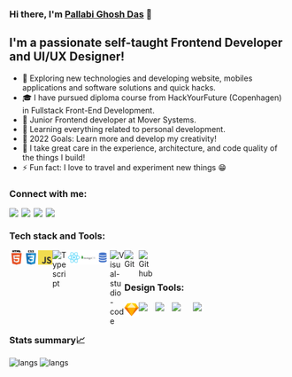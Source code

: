 ### Hi there, I'm [Pallabi Ghosh Das](https://durgeshsamariya.github.io) 👋


## I'm a passionate self-taught Frontend Developer and UI/UX Designer!
- 🤔 Exploring new technologies and developing website, mobiles applications and software solutions and quick hacks.
- 🎓 I have pursued diploma course from HackYourFuture (Copenhagen) in Fullstack Front-End Development.
- 💼 Junior Frontend developer at Mover Systems.
- 🌱 Learning everything related to personal development.
- 🥅 2022 Goals: Learn more and develop my creativity!
- 🤝 I take great care in the experience, architecture, and code quality of the things I build!
- ⚡ Fun fact: I love to travel and experiment new things :grin:

### Connect with me:   

[<img align="left"  width="22px" src="https://img.icons8.com/color/35/000000/dribbble.png"/>][dribbblesite]
[<img align="left"  width="22px" src="https://img.icons8.com/color/35/000000/twitter--v2.png" />][twitter]
[<img align="left"  width="22px" src="https://img.icons8.com/color/35/000000/linkedin.png" />][linkedin]
<a href="mailto:pallabighosh3100@gmail.com" target="blank"><img align="left"  width="22px" src="https://img.icons8.com/color/35/000000/gmail.png"/></a>

</br>

### Tech stack and Tools:


<img align="left" alt="HTML5" width="26px" src="https://raw.githubusercontent.com/github/explore/80688e429a7d4ef2fca1e82350fe8e3517d3494d/topics/html/html.png" />
<img align="left" alt="CSS3" width="26px" src="https://raw.githubusercontent.com/github/explore/80688e429a7d4ef2fca1e82350fe8e3517d3494d/topics/css/css.png" />
<img align="left" alt="Javascript" width="26px" src="https://raw.githubusercontent.com/github/explore/80688e429a7d4ef2fca1e82350fe8e3517d3494d/topics/javascript/javascript.png" />
<img align="left" alt="Typescript" width="26px" src="https://img.icons8.com/color/35/000000/typescript.png" />
<img align="left" alt="React" width="26px" src="https://raw.githubusercontent.com/github/explore/80688e429a7d4ef2fca1e82350fe8e3517d3494d/topics/react/react.png" />
<img align="left" alt="MongoDB" width="26px" src="https://raw.githubusercontent.com/github/explore/80688e429a7d4ef2fca1e82350fe8e3517d3494d/topics/mongodb/mongodb.png" />
<img align="left" alt="SQL" width="26px" src="https://raw.githubusercontent.com/github/explore/80688e429a7d4ef2fca1e82350fe8e3517d3494d/topics/sql/sql.png" />
<img align="left" alt="Visual-studio-code" width="26px" src="https://img.icons8.com/fluency/35/000000/visual-studio-code-2019.png"/>
<img align="left" alt="Git" width="26px" src="https://img.icons8.com/color/35/000000/git.png"/> 
<img align="left" alt="Github" width="26px" src="https://img.icons8.com/color/35/000000/github.png"/> 

<br />
<br />


### Design Tools:

<img align="left"  width="26px" src="https://raw.githubusercontent.com/github/explore/80688e429a7d4ef2fca1e82350fe8e3517d3494d/topics/sketch/sketch.png" />
<img align="left"  width="30px" src="https://img.icons8.com/color/48/000000/adobe-xd.png"/>
<img align="left"  width="30px" src="https://img.icons8.com/color/48/000000/adobe-illustrator.png"/>
<img align="left"   width="38px" src="https://img.icons8.com/clouds/100/000000/procreate.png"/>
<img align="left"  width="30px" src="https://img.icons8.com/fluent/48/000000/adobe-photoshop.png"/>


<br />
<br />




[dribbblesite]: https://dribbble.com/Pallabi_Ghosh_Das
[linkedin]: https://www.linkedin.com/in/contactpallabi/
[twitter]: https://twitter.com/PallabiGhoshDas

### Stats summary📈

<p>
<img width="40%" src="https://github-readme-stats.vercel.app/api/top-langs?username=Pallabi-ghosh&show_icons=true&locale=en&layout=compact" alt="langs" />
<img width="48%" src="https://github-readme-stats.vercel.app/api?username=Pallabi-ghosh&show_icons=true&theme=merko" alt="langs" />
</p>
